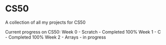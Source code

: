 # CS50
A collection of all my projects for CS50

Current progress on CS50:
Week 0 - Scratch - Completed 100%
Week 1 - C - Completed 100%
Week 2 - Arrays - in progress
